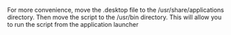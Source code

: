 For more convenience, move the .desktop file to the /usr/share/applications directory. Then move the script to the /usr/bin directory. This will allow you to run the script from the application launcher
